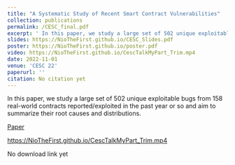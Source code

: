 ```yaml
---
title: "A Systematic Study of Recent Smart Contract Vulnerabilities"
collection: publications
permalink: /CESC_final.pdf
excerpt: ' In this paper, we study a large set of 502 unique exploitable bugs from 158 real-world contracts reported/exploited in the past year or so and aim to summarize their root causes and distributions.'
slides: https://NioTheFirst.github.io/CESC_Slides.pdf
poster: https://NioTheFirst.github.io/poster.pdf
video: https://NioTheFirst.github.io/CescTalkMyPart_Trim.mp4
date: 2022-11-01
venue: 'CESC 22'
paperurl: ''
citation: No citation yet
---
```

In this paper, we study a large set of 502 unique exploitable bugs from 158 real-world contracts reported/exploited in the past year or so and aim to summarize their root causes and distributions.

[Paper](http://NioTheFirst.github.io/CESC_final.pdf)

https://NioTheFirst.github.io/CescTalkMyPart_Trim.mp4


No download link yet

  


